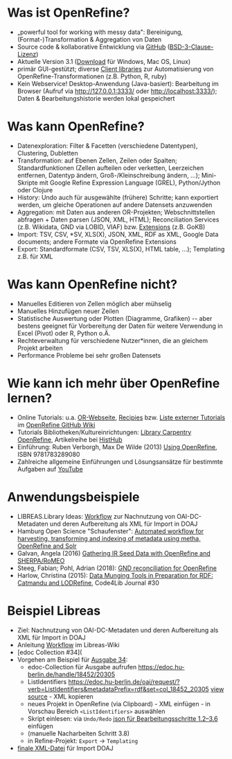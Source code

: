 Was ist OpenRefine?
===================

* „powerful tool for working with messy data": Bereinigung, (Format-)Transformation & Aggregation von Daten
* Source code & kollaborative Entwicklung via [GitHub](https://github.com/OpenRefine/OpenRefine) ([BSD-3-Clause-Lizenz](http://opensource.org/licenses/BSD-3-Clause))
* Aktuelle Version 3.1 ([Download](http://openrefine.org/download.html) für Windows, Mac OS, Linux)
* primär GUI-gestützt; diverse [Client libraries](https://github.com/OpenRefine/OpenRefine/wiki/Documentation-For-Developers#known-client-libraries-for-refine) zur Automatisierung von OpenRefine-Transformationen (z.B. Python, R, ruby)
* Kein Webservice! Desktop-Anwendung (Java-basiert): Bearbeitung im Browser (Aufruf via <http://127.0.0.1:3333/> oder <http://localhost:3333/>); Daten & Bearbeitungshistorie werden lokal gespeichert


Was kann OpenRefine?
====================

* Datenexploration: Filter & Facetten (verschiedene Datentypen), Clustering, Dubletten
* Transformation: auf Ebenen Zellen, Zeilen oder Spalten; Standardfunktionen (Zellen aufteilen oder verketten, Leerzeichen entfernen, Datentyp ändern, Groß-/Kleinschreibung ändern, ...); Mini-Skripte mit Google Refine Expression Language (GREL), Python/Jython oder Clojure
* History: Undo auch für ausgewählte (frühere) Schritte; kann exportiert werden, um gleiche Operationen auf andere Datensets anzuwenden
* Aggregation: mit Daten aus anderen OR-Projekten; Webschnittstellen abfragen + Daten parsen (JSON, XML, HTML); Reconciliation Services (z.B. Wikidata, GND via LOBID, VIAF) bzw. [Extensions](http://openrefine.org/download.html) (z.B. GoKB)
* Import: TSV, CSV, *SV, XLS(X), JSON, XML, RDF as XML, Google Data documents; andere Formate via OpenRefine Extensions
* Export: Standardformate (CSV, TSV, XLS(X), HTML table, ...); Templating z.B. für XML


Was kann OpenRefine nicht?
==========================

* Manuelles Editieren von Zellen möglich aber mühselig
* Manuelles Hinzufügen neuer Zeilen
* Statistische Auswertung oder Plotten (Diagramme, Grafiken) -- aber bestens geeignet für Vorbereitung der Daten für weitere Verwendung in Excel (Pivot) oder R, Python o.Ä.
* Rechteverwaltung für verschiedene Nutzer\*innen, die an gleichem Projekt arbeiten
* Performance Probleme bei sehr großen Datensets


Wie kann ich mehr über OpenRefine lernen?
=========================================

* Online Tutorials: u.a. [OR-Webseite](http://openrefine.org/documentation.html), [Recipies](https://github.com/OpenRefine/OpenRefine/wiki/Recipes) bzw. [Liste externer Tutorials](https://github.com/OpenRefine/OpenRefine/wiki/External-Resources) im [OpenRefine GitHub Wiki](https://github.com/OpenRefine/OpenRefine/wiki)
* Tutorials Bibliotheken/Kultureinrichtungen: [Library Carpentry OpenRefine](https://librarycarpentry.org/lc-open-refine/), Artikelreihe bei [HistHub](https://histhub.ch/cat/net/blog/openrefine/)
* Einführung: Ruben Verborgh, Max De Wilde (2013) [Using OpenRefine](http://www.packtpub.com/openrefine-guide-for-data-analysis-and-linking-dataset-to-the-web/book), ISBN 9781783289080
* Zahlreiche allgemeine Einführungen und Lösungsansätze für bestimmte Aufgaben auf [YouTube](https://www.youtube.com/results?search_query=openefine)


Anwendungsbeispiele
===================

* LIBREAS.Library Ideas: [Workflow](https://github.com/libreas/libreas.github.io/wiki/prepare-and-submit-DOAJ-metadata) zur Nachnutzung von OAI-DC-Metadaten und deren Aufbereitung als XML für Import in DOAJ
* Hamburg Open Science "Schaufenster": [Automated workflow for harvesting, transforming and indexing of metadata using metha, OpenRefine and Solr](https://github.com/subhh/HOS-MetadataTransformations)
* Galvan, Angela (2016) [Gathering IR Seed Data with OpenRefine and SHERPA/RoMEO](https://asgalvan.com/2016/04/27/gathering-ir-seed-data-with-openrefine-and-sherparomeo/)
* Steeg, Fabian; Pohl, Adrian (2018): [GND reconciliation for OpenRefine](http://blog.lobid.org/2018/08/27/openrefine.html)
* Harlow, Christina (2015): [Data Munging Tools in Preparation for RDF: Catmandu and LODRefine](https://journal.code4lib.org/articles/11013), Code4Lib Journal \#30

Beispiel Libreas
===================

* Ziel: Nachnutzung von OAI-DC-Metadaten und deren Aufbereitung als XML für Import in DOAJ
* Anleitung [Workflow](https://github.com/libreas/libreas.github.io/wiki/prepare-and-submit-DOAJ-metadata) im Libreas-Wiki
*  [edoc Collection \#34](
* Vorgehen am Beispiel für [Ausgabe 34](http://libreas.eu/ausgabe34/inhalt/):
  - edoc-Collection für Ausgabe aufrufen <https://edoc.hu-berlin.de/handle/18452/20305>
  - ListIdentifiers <https://edoc.hu-berlin.de/oai/request/?verb=ListIdentifiers&metadataPrefix=rdf&set=col_18452_20305> [view source](view-source:https://edoc.hu-berlin.de/oai/request/?verb=ListIdentifiers&metadataPrefix=rdf&set=col_18452_20305) - XML kopieren
  - neues Projekt in OpenRefine (via Clipboard) - XML einfügen - in Vorschau Bereich `<ListIdentifiers>` auswählen
  - Skript einlesen: via `Undo/Redo` [json für Bearbeitungsschritte 1.2–3.6](/openrefine-libreas/libreasworkflow_1.2-3.7.json) einfügen
  - (manuelle Nacharbeiten Schritt 3.8)
  - in Refine-Projekt: `Export` -> `Templating`
* [finale XML-Datei](/openrefine-libreas/libreas34_doaj.xml) für Import DOAJ